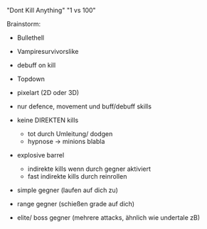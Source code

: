 "Dont Kill Anything"
"1 vs 100"

Brainstorm:
- Bullethell
- Vampiresurvivorslike

- debuff on kill
- Topdown
- pixelart (2D oder 3D)

- nur defence, movement und buff/debuff skills
- keine DIREKTEN kills
	- tot durch Umleitung/ dodgen
	- hypnose -> minions blabla

- explosive barrel 
	- indirekte kills wenn durch gegner aktiviert
	- fast indirekte kills durch reinrollen

- simple gegner (laufen auf dich zu)
- range gegner (schießen grade auf dich)
- elite/ boss gegner (mehrere attacks, ähnlich wie undertale zB)